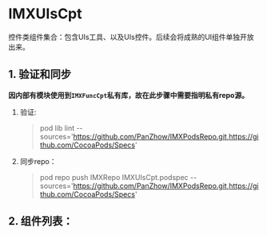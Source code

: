 # IMXUIsCpt
控件类组件集合：包含UIs工具、以及UIs控件。后续会将成熟的UI组件单独开放出来。

## 1. 验证和同步

**因内部有模块使用到`IMXFuncCpt`私有库，故在此步骤中需要指明私有repo源。**

1. 验证:

	>  pod lib lint --sources='https://github.com/PanZhow/IMXPodsRepo.git,https://github.com/CocoaPods/Specs'
	
2. 同步repo：

	> pod repo push IMXRepo IMXUIsCpt.podspec --sources='https://github.com/PanZhow/IMXPodsRepo.git,https://github.com/CocoaPods/Specs'
	
	
## 2. 组件列表：

